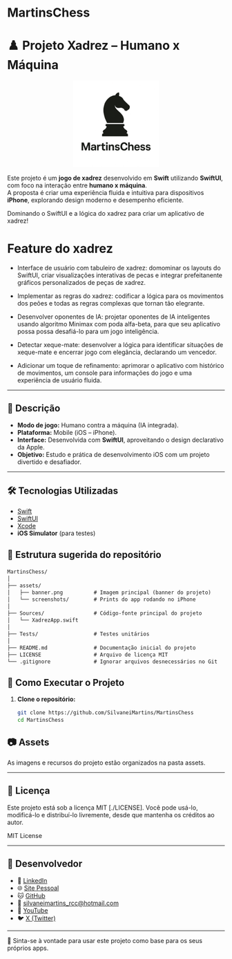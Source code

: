 # MartinsChess

# ♟️ Projeto Xadrez – Humano x Máquina

<p align="center">
  <img src="./assets/martinschess_logo.png" alt="MartinsChess" width="200"/>
</p>

Este projeto é um **jogo de xadrez** desenvolvido em **Swift** utilizando **SwiftUI**, com foco na interação entre **humano x máquina**.  
A proposta é criar uma experiência fluida e intuitiva para dispositivos **iPhone**, explorando design moderno e desempenho eficiente.

Dominando o SwiftUI e a lógica do xadrez para criar um aplicativo de xadrez!

# Feature do xadrez

- Interface de usuário com tabuleiro de xadrez: domominar os layouts do SwiftUI, criar visualizações interativas de pecas e
  integrar prefeitanente gráficos personalizados de peças de xadrez.

- Implementar as regras do xadrez: codificar a lógica para os movimentos dos peões e todas as regras complexas que tornan tão elegrante.

- Desenvolver oponentes de IA: projetar oponentes de IA inteligentes usando algoritmo Minimax com poda alfa-beta, para que seu aplicativo possa
  possa desafiá-lo para um jogo inteligência.

- Detectar xeque-mate: desenvolver a lógica para identificar situações de xeque-mate e encerrar jogo com elegância, declarando um vencedor.

- Adicionar um toque de refinamento: aprimorar o aplicativo com histórico de movimentos, um console para informações do jogo e uma
  experiência de usuário fluida.

---

## 📌 Descrição

- **Modo de jogo:** Humano contra a máquina (IA integrada).
- **Plataforma:** Mobile (iOS – iPhone).
- **Interface:** Desenvolvida com **SwiftUI**, aproveitando o design declarativo da Apple.
- **Objetivo:** Estudo e prática de desenvolvimento iOS com um projeto divertido e desafiador.

---

## 🛠️ Tecnologias Utilizadas

- [Swift](https://developer.apple.com/swift/)
- [SwiftUI](https://developer.apple.com/xcode/swiftui/)
- [Xcode](https://developer.apple.com/xcode/)
- **iOS Simulator** (para testes)

## 📂 Estrutura sugerida do repositório

```TextPlain
MartinsChess/
│
├── assets/
│   ├── banner.png          # Imagem principal (banner do projeto)
│   └── screenshots/        # Prints do app rodando no iPhone
│
├── Sources/                # Código-fonte principal do projeto
│   └── XadrezApp.swift
│
├── Tests/                  # Testes unitários
│
├── README.md               # Documentação inicial do projeto
├── LICENSE                 # Arquivo de licença MIT
└── .gitignore              # Ignorar arquivos desnecessários no Git
```

## 📲 Como Executar o Projeto

1. **Clone o repositório:**
   ```bash
   git clone https://github.com/SilvaneiMartins/MartinsChess
   cd MartinsChess
   ```

## 📷 Assets

As imagens e recursos do projeto estão organizados na pasta assets.

---

## 📜 Licença

Este projeto está sob a licença MIT [./LICENSE].
Você pode usá-lo, modificá-lo e distribuí-lo livremente, desde que mantenha os créditos ao autor.

MIT License

---

## 👤 Desenvolvedor

- 💼 [LinkedIn](https://www.linkedin.com/in/silvanei-martins-a5412436)
- 🌐 [Site Pessoal](https://silvaneimartins.com.br/)
- 🐱 [GitHub](https://github.com/Store-Sam-Martins)
- 📧 silvaneimartins_rcc@hotmail.com
- 🎥 [YouTube](https://www.youtube.com/@silvaneimartins2487/featured)
- 🐦 [X (Twitter)](https://x.com/SilvaneiMartins)

---

🚀 Sinta-se à vontade para usar este projeto como base para os seus próprios apps.
